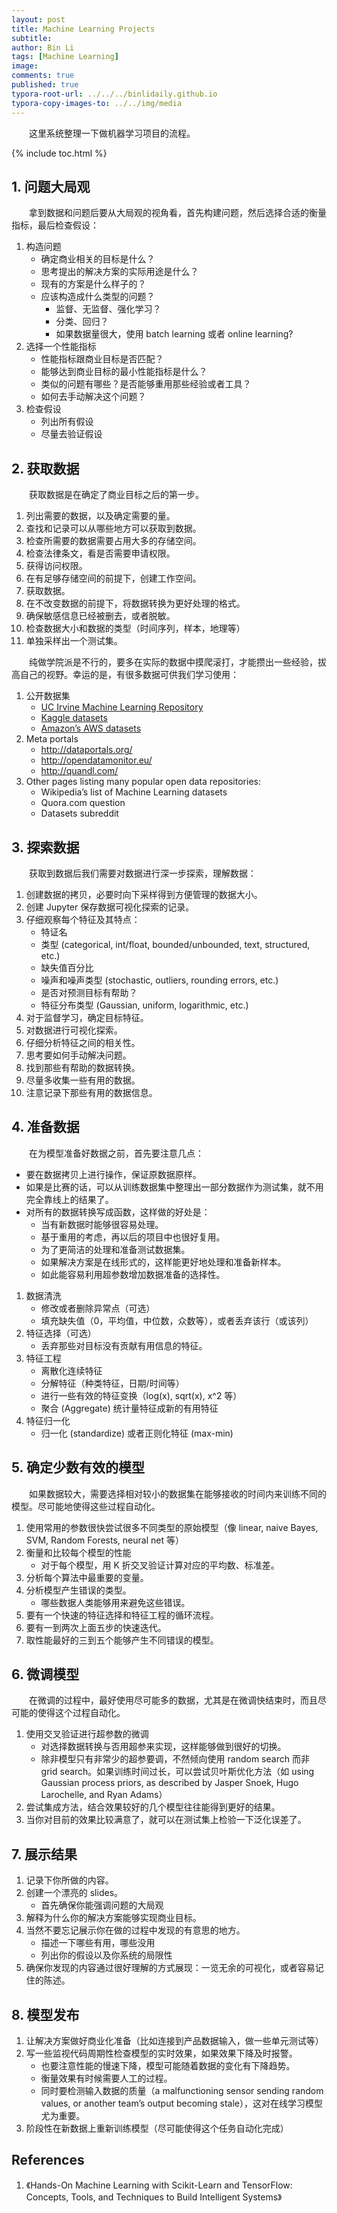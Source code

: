 ```yaml
---
layout: post
title: Machine Learning Projects
subtitle:
author: Bin Li
tags: [Machine Learning]
image: 
comments: true
published: true
typora-root-url: ../../../binlidaily.github.io
typora-copy-images-to: ../../img/media
---
```


　　这里系统整理一下做机器学习项目的流程。

{% include toc.html %}

## 1. 问题大局观
　　拿到数据和问题后要从大局观的视角看，首先构建问题，然后选择合适的衡量指标，最后检查假设：

1. 构造问题
    * 确定商业相关的目标是什么？
    * 思考提出的解决方案的实际用途是什么？
    * 现有的方案是什么样子的？
    * 应该构造成什么类型的问题？
        * 监督、无监督、强化学习？
        * 分类、回归？
        * 如果数据量很大，使用 batch learning 或者 online learning?
2. 选择一个性能指标
    * 性能指标跟商业目标是否匹配？
    * 能够达到商业目标的最小性能指标是什么？
    * 类似的问题有哪些？是否能够重用那些经验或者工具？
    * 如何去手动解决这个问题？
3. 检查假设
    * 列出所有假设
    * 尽量去验证假设

## 2. 获取数据
　　获取数据是在确定了商业目标之后的第一步。

1. 列出需要的数据，以及确定需要的量。
2. 查找和记录可以从哪些地方可以获取到数据。
3. 检查所需要的数据需要占用大多的存储空间。
4. 检查法律条文，看是否需要申请权限。
5. 获得访问权限。
6. 在有足够存储空间的前提下，创建工作空间。
7. 获取数据。
8. 在不改变数据的前提下，将数据转换为更好处理的格式。
9. 确保敏感信息已经被删去，或者脱敏。
10. 检查数据大小和数据的类型（时间序列，样本，地理等）
11. 单独采样出一个测试集。

　　纯做学院派是不行的，要多在实际的数据中摸爬滚打，才能攒出一些经验，拔高自己的视野。幸运的是，有很多数据可供我们学习使用：
1. 公开数据集
    * [UC Irvine Machine Learning Repository](http://archive.ics.uci.edu/ml/index.php)
    * [Kaggle datasets](https://www.kaggle.com/datasets)
    * [Amazon’s AWS datasets](https://registry.opendata.aws/)
2. Meta portals
    * http://dataportals.org/ 
    * http://opendatamonitor.eu/ 
    * http://quandl.com/
3. Other pages listing many popular open data repositories:
    * Wikipedia’s list of Machine Learning datasets 
    * Quora.com question 
    * Datasets subreddit


## 3. 探索数据
　　获取到数据后我们需要对数据进行深一步探索，理解数据：

1. 创建数据的拷贝，必要时向下采样得到方便管理的数据大小。
2. 创建 Jupyter 保存数据可视化探索的记录。
3. 仔细观察每个特征及其特点：
    * 特证名
    * 类型 (categorical, int/float, bounded/unbounded, text, structured, etc.)
    * 缺失值百分比
    * 噪声和噪声类型 (stochastic, outliers, rounding errors, etc.)
    * 是否对预测目标有帮助？
    * 特征分布类型 (Gaussian, uniform, logarithmic, etc.)
4. 对于监督学习，确定目标特征。
5. 对数据进行可视化探索。
6. 仔细分析特征之间的相关性。
7. 思考要如何手动解决问题。
8. 找到那些有帮助的数据转换。
9. 尽量多收集一些有用的数据。
10. 注意记录下那些有用的数据信息。

## 4. 准备数据
　　在为模型准备好数据之前，首先要注意几点：
* 要在数据拷贝上进行操作，保证原数据原样。
* 如果是比赛的话，可以从训练数据集中整理出一部分数据作为测试集，就不用完全靠线上的结果了。
* 对所有的数据转换写成函数，这样做的好处是：
    * 当有新数据时能够很容易处理。
    * 基于重用的考虑，再以后的项目中也很好复用。
    * 为了更简洁的处理和准备测试数据集。
    * 如果解决方案是在线形式的，这样能更好地处理和准备新样本。
    * 如此能容易利用超参数增加数据准备的选择性。

1. 数据清洗
    * 修改或者删除异常点（可选）
    * 填充缺失值（0，平均值，中位数，众数等），或者丢弃该行（或该列）
2. 特征选择（可选）
    * 丢弃那些对目标没有贡献有用信息的特征。
3. 特征工程
    * 离散化连续特征
    * 分解特征（种类特征，日期/时间等）
    * 进行一些有效的特征变换（log(x), sqrt(x), x^2 等）
    * 聚合 (Aggregate) 统计量特征成新的有用特征
4. 特征归一化
    * 归一化 (standardize) 或者正则化特征 (max-min)

## 5. 确定少数有效的模型
　　如果数据较大，需要选择相对较小的数据集在能够接收的时间内来训练不同的模型。尽可能地使得这些过程自动化。

1. 使用常用的参数很快尝试很多不同类型的原始模型（像 linear, naive Bayes, SVM, Random Forests, neural net 等）
2. 衡量和比较每个模型的性能
    * 对于每个模型，用 K 折交叉验证计算对应的平均数、标准差。
3. 分析每个算法中最重要的变量。
4. 分析模型产生错误的类型。
    * 哪些数据人类能够用来避免这些错误。
5. 要有一个快速的特征选择和特征工程的循环流程。
6. 要有一到两次上面五步的快速迭代。
7. 取性能最好的三到五个能够产生不同错误的模型。


## 6. 微调模型
　　在微调的过程中，最好使用尽可能多的数据，尤其是在微调快结束时，而且尽可能的使得这个过程自动化。
1. 使用交叉验证进行超参数的微调
    * 对选择数据转换与否用超参来实现，这样能够做到很好的切换。
    * 除非模型只有非常少的超参要调，不然倾向使用 random search 而非 grid search。如果训练时间过长，可以尝试贝叶斯优化方法（如 using Gaussian process priors, as described by Jasper Snoek, Hugo Larochelle, and Ryan Adams）
2. 尝试集成方法，结合效果较好的几个模型往往能得到更好的结果。
3. 当你对目前的效果比较满意了，就可以在测试集上检验一下泛化误差了。

## 7. 展示结果
1. 记录下你所做的内容。
2. 创建一个漂亮的 slides。
    * 首先确保你能强调问题的大局观
3. 解释为什么你的解决方案能够实现商业目标。
4. 当然不要忘记展示你在做的过程中发现的有意思的地方。
    * 描述一下哪些有用，哪些没用
    * 列出你的假设以及你系统的局限性
5. 确保你发现的内容通过很好理解的方式展现：一览无余的可视化，或者容易记住的陈述。

## 8. 模型发布
1. 让解决方案做好商业化准备（比如连接到产品数据输入，做一些单元测试等）
2. 写一些监视代码周期性检查模型的实时效果，如果效果下降及时报警。
    * 也要注意性能的慢速下降，模型可能随着数据的变化有下降趋势。
    * 衡量效果有时候需要人工的过程。
    * 同时要检测输入数据的质量（a malfunctioning sensor sending random values, or another team’s output becoming stale），这对在线学习模型尤为重要。
3. 阶段性在新数据上重新训练模型（尽可能使得这个任务自动化完成）


## References
1. 《Hands-On Machine Learning with Scikit-Learn and TensorFlow: Concepts, Tools, and Techniques to Build Intelligent Systems》